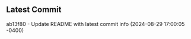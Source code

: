 
## Latest Commit
ab13f80 - Update README with latest commit info (2024-08-29 17:00:05 -0400) <Yunxi-Zhou>
